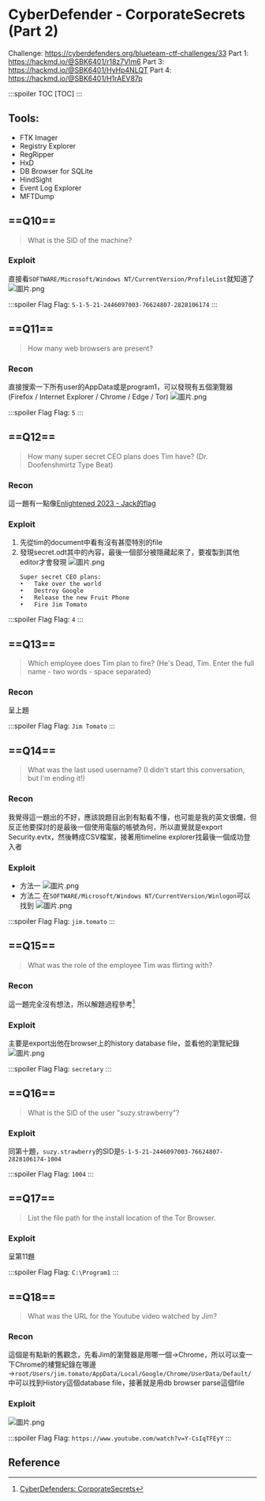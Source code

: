 # CyberDefender - CorporateSecrets (Part 2)
Challenge: https://cyberdefenders.org/blueteam-ctf-challenges/33
Part 1: https://hackmd.io/@SBK6401/r18z7VIm6
Part 3: https://hackmd.io/@SBK6401/HyHp4NLQT
Part 4: https://hackmd.io/@SBK6401/H1rAEV87p

:::spoiler TOC
[TOC]
:::

## Tools: 
* FTK Imager
* Registry Explorer
* RegRipper
* HxD
* DB Browser for SQLite
* HindSight
* Event Log Explorer
* MFTDump


## ==Q10==
> What is the SID of the machine?
### Exploit
直接看`SOFTWARE/Microsoft/Windows NT/CurrentVersion/ProfileList`就知道了
![圖片.png](https://hackmd.io/_uploads/ry8fOuU7T.png)

:::spoiler Flag
Flag: `S-1-5-21-2446097003-76624807-2828106174`
:::
## ==Q11==
> How many web browsers are present? 
### Recon
直接搜索一下所有user的AppData或是program1，可以發現有五個瀏覽器(Firefox / Internet Explorer / Chrome / Edge / Tor)
![圖片.png](https://hackmd.io/_uploads/HkKLxF8Xp.png)

:::spoiler Flag
Flag: `5`
:::
## ==Q12==
> How many super secret CEO plans does Tim have?
(Dr. Doofenshmirtz Type Beat) 
### Recon
這一題有一點像[Enlightened 2023 - Jack的flag](https://hackmd.io/@SBK6401/H1w0vImC2)
### Exploit
1. 先從tim的document中看有沒有甚麼特別的file
2. 發現secret.odt其中的內容，最後一個部分被隱藏起來了，要複製到其他editor才會發現
    ![圖片.png](https://hackmd.io/_uploads/Sk9UStL7T.png)
    ```
    Super secret CEO plans:
    •	Take over the world
    •	Destroy Google
    •	Release the new Fruit Phone
    •	Fire Jim Tomato
    ```

:::spoiler Flag
Flag: `4`
:::
## ==Q13==
> Which employee does Tim plan to fire?
(He's Dead, Tim. Enter the full name - two words - space separated) 
### Recon
呈上題

:::spoiler Flag
Flag: `Jim Tomato`
:::
## ==Q14==
> What was the last used username?
(I didn't start this conversation, but I'm ending it!) 
### Recon
我覺得這一題出的不好，應該說題目出到有點看不懂，也可能是我的英文很爛，但反正他要探討的是最後一個使用電腦的帳號為何，所以直覺就是export Security.evtx，然後轉成CSV檔案，接著用timeline explorer找最後一個成功登入者
### Exploit
* 方法一
    ![圖片.png](https://hackmd.io/_uploads/rkrIjYLmp.png)
* 方法二
    在`SOFTWARE/Microsoft/Windows NT/CurrentVersion/Winlogon`可以找到
    ![圖片.png](https://hackmd.io/_uploads/SkEDG5Lm6.png)

:::spoiler Flag
Flag: `jim.tomato`
:::
## ==Q15==
> What was the role of the employee Tim was flirting with? 
### Recon
這一題完全沒有想法，所以解題過程參考[^wp]
### Exploit
主要是export出他在browser上的history database file，並看他的瀏覽紀錄
![圖片.png](https://hackmd.io/_uploads/HkLXgvvX6.png)

:::spoiler Flag
Flag: `secretary`
:::
## ==Q16==
> What is the SID of the user "suzy.strawberry"?
### Exploit
同第十題，`suzy.strawberry`的SID是`S-1-5-21-2446097003-76624807-2828106174-1004`

:::spoiler Flag
Flag: `1004`
:::
## ==Q17==
> List the file path for the install location of the Tor Browser.
### Exploit
呈第11題

:::spoiler Flag
Flag: `C:\Program1`
:::
## ==Q18==
> What was the URL for the Youtube video watched by Jim? 
### Recon
這個是有點新的舊觀念，先看Jim的瀏覽器是用哪一個$\to$Chrome，所以可以查一下Chrome的樓覽紀錄在哪邊$\to$`root/Users/jim.tomato/AppData/Local/Google/Chrome/UserData/Default/`中可以找到History這個database file，接著就是用db browser parse這個file
### Exploit
![圖片.png](https://hackmd.io/_uploads/SkN2-IPQp.png)

:::spoiler Flag
Flag: `https://www.youtube.com/watch?v=Y-CsIqTFEyY`
:::
## Reference
[^wp]:[CyberDefenders: CorporateSecrets](https://forensicskween.com/ctf/cyberdefenders/corporatesecrets/)